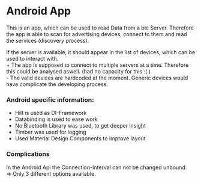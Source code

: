 # Android App
This is an app, which can be used to read Data from a ble Server.
Therefore the app is able to scan for advertising devices, connect to them and read the services (discovery process).

If the server is available, it should appear in the list of devices, which can be used to interact with.  
\+ The app is supposed to connect to multiple servers at a time. Therefore this could be analysed aswell. (had no capacity for this :( )  
\- The valid devices are hardcoded at the moment. Generic devices would have complicate the developing process.  

### Android specific information:
- Hilt is used as DI-Framework
- Databinding is used to ease work
- No Bluetooth Library was used, to get deeper insight
- Timber was used for logging
- Used Material Design Components to improve layout

### Complications
In the Android Api the Connection-Interval can not be changed unbound.  
=> Only 3 different options available.
